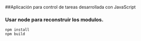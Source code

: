 ##Aplicación para control de tareas desarrollada con JavaScript

### Usar node para reconstruir los modulos. 
```
npm install
npm build
```

